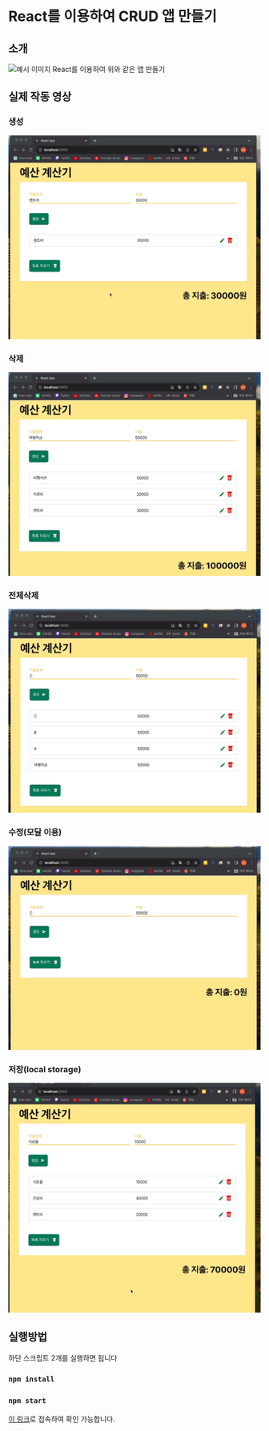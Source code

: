 # React를 이용하여 CRUD 앱 만들기


## 소개

![예시 이미지](https://lh6.googleusercontent.com/N15JXjT7LWgOsvZ0X6WI-kB7n6dhkNiXTfnBaCRyILA7bwoZVq4v_VBIWaVsxZslMQK2YjzJZR0QQRGFhAyROhDA2OBl6VGFL9Z4vRXMuIOKWRxVH6-rilHSEve4S3cjjETOqIAB5iGYlsnH7gLV7aA)
React를 이용하여 위와 같은 앱 만들기

## 실제 작동 영상

### 생성

![예시 이미지](./readme_src/create.gif)

### 삭제

![예시 이미지](./readme_src/single_remove.gif)

### 전체삭제

![예시 이미지](./readme_src/remove_all.gif)

### 수정(모달 이용)

![예시 이미지](./readme_src/edit.gif)

### 저장(local storage)

![예시 이미지](./readme_src/localStorage.gif)


## 실행방법

하단 스크립트 2개를 실행하면 됩니다

### `npm install`

### `npm start`

[이 링크](http://localhost:3000)로 접속하여 확인 가능합니다. 

